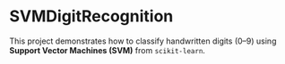 # SVMDigitRecognition
This project demonstrates how to classify handwritten digits (0–9) using **Support Vector Machines (SVM)** from `scikit-learn`.
